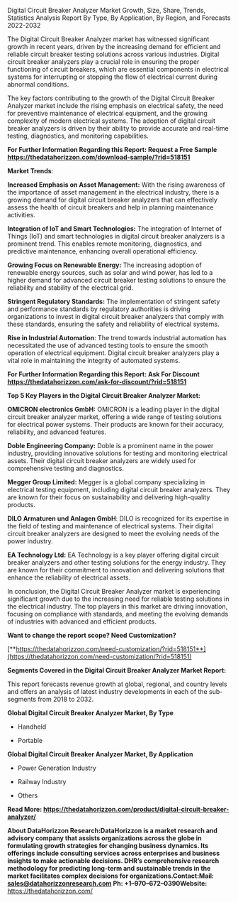 Digital Circuit Breaker Analyzer Market Growth, Size, Share, Trends,
Statistics Analysis Report By Type, By Application, By Region, and
Forecasts 2022-2032

The Digital Circuit Breaker Analyzer market has witnessed significant
growth in recent years, driven by the increasing demand for efficient
and reliable circuit breaker testing solutions across various
industries. Digital circuit breaker analyzers play a crucial role in
ensuring the proper functioning of circuit breakers, which are essential
components in electrical systems for interrupting or stopping the flow
of electrical current during abnormal conditions.

The key factors contributing to the growth of the Digital Circuit
Breaker Analyzer market include the rising emphasis on electrical
safety, the need for preventive maintenance of electrical equipment, and
the growing complexity of modern electrical systems. The adoption of
digital circuit breaker analyzers is driven by their ability to provide
accurate and real-time testing, diagnostics, and monitoring
capabilities.

**For Further Information Regarding this Report: Request a Free Sample
<https://thedatahorizzon.com/download-sample/?rid=518151>**

**Market Trends**:

**Increased Emphasis on Asset Management:** With the rising awareness of
the importance of asset management in the electrical industry, there is
a growing demand for digital circuit breaker analyzers that can
effectively assess the health of circuit breakers and help in planning
maintenance activities.

**Integration of IoT and Smart Technologies:** The integration of
Internet of Things (IoT) and smart technologies in digital circuit
breaker analyzers is a prominent trend. This enables remote monitoring,
diagnostics, and predictive maintenance, enhancing overall operational
efficiency.

**Growing Focus on Renewable Energy:** The increasing adoption of
renewable energy sources, such as solar and wind power, has led to a
higher demand for advanced circuit breaker testing solutions to ensure
the reliability and stability of the electrical grid.

**Stringent Regulatory Standards:** The implementation of stringent
safety and performance standards by regulatory authorities is driving
organizations to invest in digital circuit breaker analyzers that comply
with these standards, ensuring the safety and reliability of electrical
systems.

**Rise in Industrial Automation**: The trend towards industrial
automation has necessitated the use of advanced testing tools to ensure
the smooth operation of electrical equipment. Digital circuit breaker
analyzers play a vital role in maintaining the integrity of automated
systems.

**For Further Information Regarding this Report: Ask For Discount
<https://thedatahorizzon.com/ask-for-discount/?rid=518151>**

**Top 5 Key Players in the Digital Circuit Breaker Analyzer Market:**

**OMICRON electronics GmbH:** OMICRON is a leading player in the digital
circuit breaker analyzer market, offering a wide range of testing
solutions for electrical power systems. Their products are known for
their accuracy, reliability, and advanced features.

**Doble Engineering Company:** Doble is a prominent name in the power
industry, providing innovative solutions for testing and monitoring
electrical assets. Their digital circuit breaker analyzers are widely
used for comprehensive testing and diagnostics.

**Megger Group Limited:** Megger is a global company specializing in
electrical testing equipment, including digital circuit breaker
analyzers. They are known for their focus on sustainability and
delivering high-quality products.

**DILO Armaturen und Anlagen GmbH**: DILO is recognized for its
expertise in the field of testing and maintenance of electrical systems.
Their digital circuit breaker analyzers are designed to meet the
evolving needs of the power industry.

**EA Technology Ltd:** EA Technology is a key player offering digital
circuit breaker analyzers and other testing solutions for the energy
industry. They are known for their commitment to innovation and
delivering solutions that enhance the reliability of electrical assets.

In conclusion, the Digital Circuit Breaker Analyzer market is
experiencing significant growth due to the increasing need for reliable
testing solutions in the electrical industry. The top players in this
market are driving innovation, focusing on compliance with standards,
and meeting the evolving demands of industries with advanced and
efficient products.

**Want to change the report scope? Need Customization?**

[**https://thedatahorizzon.com/need-customization/?rid=518151**](https://thedatahorizzon.com/need-customization/?rid=518151)

**Segments Covered in the Digital Circuit Breaker Analyzer Market
Report:**

This report forecasts revenue growth at global, regional, and country
levels and offers an analysis of latest industry developments in each of
the sub-segments from 2018 to 2032.

**Global Digital Circuit Breaker Analyzer Market, By Type**

-   Handheld

-   Portable

**Global Digital Circuit Breaker Analyzer Market, By Application**

-   Power Generation Industry

-   Railway Industry

-   Others

**Read More:
<https://thedatahorizzon.com/product/digital-circuit-breaker-analyzer/>**

**About DataHorizzon Research:**DataHorizzon is a market research and
advisory company that assists organizations across the globe in
formulating growth strategies for changing business dynamics. Its
offerings include consulting services across enterprises and business
insights to make actionable decisions. DHR’s comprehensive research
methodology for predicting long-term and sustainable trends in the
market facilitates complex decisions for organizations.**Contact:Mail:**
<sales@datahorizzonresearch.com> **Ph:** +1–970–672–0390**Website:**
<https://thedatahorizzon.com/>
